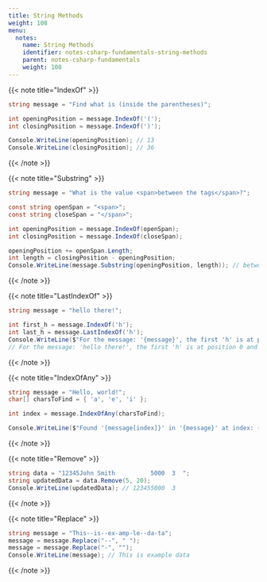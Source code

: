 ```yaml
---
title: String Methods
weight: 108
menu:
  notes:
    name: String Methods
    identifier: notes-csharp-fundamentals-string-methods
    parent: notes-csharp-fundamentals
    weight: 108
---
```


<!-- IndexOf -->

{{< note title="IndexOf" >}}
```csharp
string message = "Find what is (inside the parentheses)";

int openingPosition = message.IndexOf('(');
int closingPosition = message.IndexOf(')');

Console.WriteLine(openingPosition); // 13
Console.WriteLine(closingPosition); // 36
```
{{< /note >}}

<!-- Substring -->

{{< note title="Substring" >}}
```csharp
string message = "What is the value <span>between the tags</span>?";

const string openSpan = "<span>";
const string closeSpan = "</span>";

int openingPosition = message.IndexOf(openSpan);
int closingPosition = message.IndexOf(closeSpan);

openingPosition += openSpan.Length;
int length = closingPosition - openingPosition;
Console.WriteLine(message.Substring(openingPosition, length)); // between the tags
```
{{< /note >}}

<!-- LastIndexOf -->

{{< note title="LastIndexOf" >}}
```csharp
string message = "hello there!";

int first_h = message.IndexOf('h');
int last_h = message.LastIndexOf('h');
Console.WriteLine($"For the message: '{message}', the first 'h' is at position {first_h} and the last 'h' is at position {last_h}."); 
// For the message: 'hello there!', the first 'h' is at position 0 and the last 'h' is at position 7.
```
{{< /note >}}

<!-- IndexOfAny -->

{{< note title="IndexOfAny" >}}
```csharp
string message = "Hello, world!";
char[] charsToFind = { 'a', 'e', 'i' };

int index = message.IndexOfAny(charsToFind);

Console.WriteLine($"Found '{message[index]}' in '{message}' at index: {index}."); // Found 'e' in 'Hello, world!' at index: 1.
```
{{< /note >}}

<!-- Remove -->

{{< note title="Remove" >}}
```csharp
string data = "12345John Smith          5000  3  ";
string updatedData = data.Remove(5, 20);
Console.WriteLine(updatedData); // 123455000  3  
```
{{< /note >}}

<!-- Replace -->

{{< note title="Replace" >}}
```csharp
string message = "This--is--ex-amp-le--da-ta";
message = message.Replace("--", " ");
message = message.Replace("-", "");
Console.WriteLine(message); // This is example data
```
{{< /note >}}
